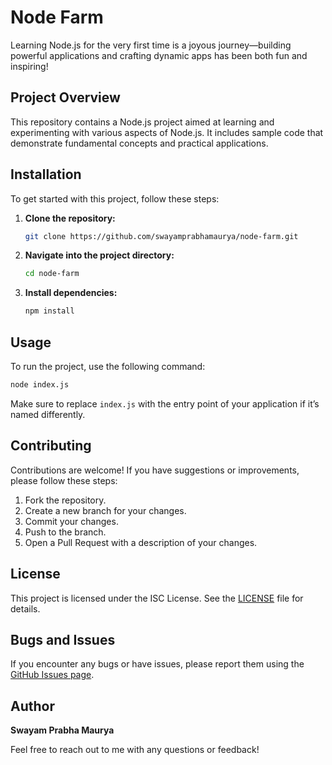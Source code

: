 # Node Farm

Learning Node.js for the very first time is a joyous journey—building powerful applications and crafting dynamic apps has been both fun and inspiring!

## Project Overview

This repository contains a Node.js project aimed at learning and experimenting with various aspects of Node.js. It includes sample code that demonstrate fundamental concepts and practical applications.

## Installation

To get started with this project, follow these steps:

1. **Clone the repository:**

   ```sh
   git clone https://github.com/swayamprabhamaurya/node-farm.git
   ```

2. **Navigate into the project directory:**

   ```sh
   cd node-farm
   ```

3. **Install dependencies:**

   ```sh
   npm install
   ```

## Usage

To run the project, use the following command:

```sh
node index.js
```

Make sure to replace `index.js` with the entry point of your application if it’s named differently.

## Contributing

Contributions are welcome! If you have suggestions or improvements, please follow these steps:

1. Fork the repository.
2. Create a new branch for your changes.
3. Commit your changes.
4. Push to the branch.
5. Open a Pull Request with a description of your changes.

## License

This project is licensed under the ISC License. See the [LICENSE](LICENSE) file for details.

## Bugs and Issues

If you encounter any bugs or have issues, please report them using the [GitHub Issues page](https://github.com/swayamprabhamaurya/node-farm/issues).

## Author

**Swayam Prabha Maurya**

Feel free to reach out to me with any questions or feedback!
